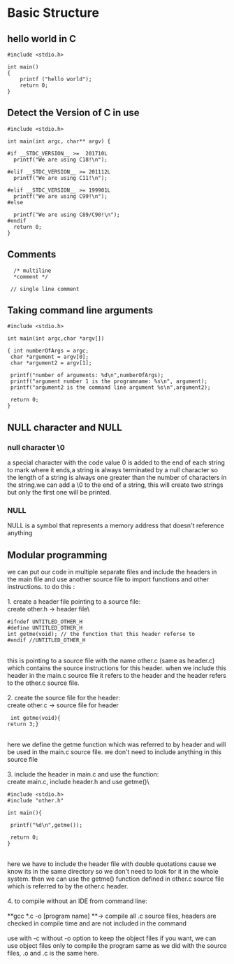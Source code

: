 # Basic Structure

## hello world in C

```
#include <stdio.h>

int main()
{
    printf ("hello world");
    return 0;
}
```

## Detect the Version of C in use

```
#include <stdio.h>

int main(int argc, char** argv) {

#if __STDC_VERSION__ >=  201710L
  printf("We are using C18!\n");
  
#elif __STDC_VERSION__ >= 201112L
  printf("We are using C11!\n");
  
#elif __STDC_VERSION__ >= 199901L
  printf("We are using C99!\n");
#else

  printf("We are using C89/C90!\n");
#endif
  return 0;
}
```

## Comments

```
  /* multiline 
  *comment */
  
 // single line comment
```

## Taking command line arguments

```
#include <stdio.h>

int main(int argc,char *argv[])

{ int numberOfArgs = argc;
 char *argument = argv[0];
 char *argument2 = argv[1];

 printf("number of arguments: %d\n",numberOfArgs);
 printf("argument number 1 is the programname: %s\n", argument);
 printf("argument2 is the command line argument %s\n",argument2);
 
 return 0;
}
```



## &#x20;NULL character and NULL

### &#x20;null character \0

a special character with the code value 0 is added to the end of each string to mark where it ends,a string is always terminated by a null character so the length of a string is always one greater than the number of characters in the string.we can add a \0 to the end of a string, this will create two strings but only the first one will be printed.

### &#x20;NULL

NULL is a symbol that represents a memory address that doesn't reference anything

## Modular programming

we can put our code in multiple separate files and include the headers in the main file and use another source file to import functions and other instructions. to do this :\
\
&#x20;1\. create a header file pointing to a source file:\
&#x20;create other.h → header file\


```
#ifndef UNTITLED_OTHER_H
#define UNTITLED_OTHER_H
int getme(void); // the function that this header referse to
#endif //UNTITLED_OTHER_H

```

\
this is pointing to a source file with the name other.c (same as header.c) which contains the source instructions for this header. when we include this header in the main.c source file it refers to the header and the header refers to the other.c source file.\
\
2\. create the source file for the header:\
create other.c → source file for header

```
 int getme(void){
return 3;}
```

\
&#x20;here we define the getme function which was referred to by header and will be used in the main.c source file. we don't need to include anything in this source file\
\
&#x20;3\. include the header in main.c and use the function:\
&#x20;create main.c, include header.h and use getme()\


```
#include <stdio.h>
#include "other.h"

int main(){

 printf("%d\n",getme());

 return 0;
}
```

\
&#x20;here we have to include the header file with double quotations cause we know its in the same directory so we don't need to look for it in the whole system. then we can use the getme() function defined in other.c source file which is referred to by the other.c header.\
\
&#x20;4\. to compile without an IDE from command line:\
\
&#x20;**gcc \*.c -o \[program name] **→ compile all .c source files, headers are checked in compile time and are not included in the command\
\
&#x20;use with -c without -o option to keep the object files if you want, we can use object files only to compile the program same as we did with the source files, .o and .c is the same here.



##
